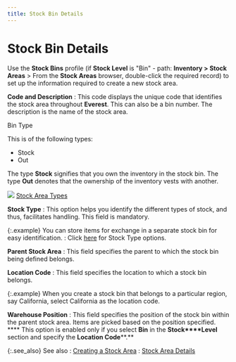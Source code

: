 ```yaml
---
title: Stock Bin Details
---
```


# Stock Bin Details


Use the **Stock Bins** profile (if  **Stock Level** is "Bin"  - path: **Inventory &gt; Stock Areas**  > From the **Stock Areas** browser,  double-click the required record) to set up the information required to  create a new stock area.


**Code and Description**
: This code displays the unique code that identifies  the stock area throughout **Everest**.  This can also be a bin number. The description is the name of the stock  area.


Bin Type


This is of the following types:

- Stock
- Out



The type **Stock** signifies that  you own the inventory in the stock bin. The type **Out**  denotes that the ownership of the inventory vests with another.


![]({{site.sc_baseurl}}/img/lens.gif) [Stock Area Types]({{site.sc_baseurl}}/options/miscellaneous-set-up/stock-areas/stock_area_types.html)


**Stock Type**
: This option helps you identify the different types  of stock, and thus, facilitates handling. This field is mandatory.


{:.example}
You can store items for exchange in a separate stock bin for easy identification.
: Click [here]({{site.sc_baseurl}}/misc/stock_type_options.html)  for Stock Type options.


**Parent Stock Area**
: This field specifies the parent to which the stock  bin being defined belongs.


**Location Code**
: This field specifies the location to which a stock  bin belongs.


{:.example}
When you create a stock bin that belongs to  a particular region, say California, select California as the location  code.


**Warehouse Position**
: This field specifies the position of the stock bin  within the parent stock area. Items are picked based on the position specified. **** This option is enabled only if you select  **Bin** in the **Stock****Level** section and specify the  **Location Code****.**


{:.see_also}
See also
: [Creating  a Stock Area]({{site.sc_baseurl}}/options/miscellaneous-set-up/stock-areas/stock-areas/creating_a_new_stock_area.html)
: [Stock Area Details]({{site.sc_baseurl}}/misc/stock_area_details.html)
